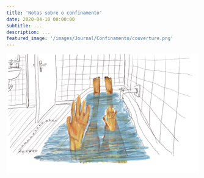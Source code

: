```yaml
---
title: 'Notas sobre o confinamento'
date: 2020-04-10 00:00:00
subtitle: ...
description: ...
featured_image: '/images/Journal/Confinamento/couverture.png'
---
```


![](/images/Journal/Confinamento/1.png)


